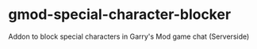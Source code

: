 # gmod-special-character-blocker
Addon to block special characters in Garry's Mod game chat (Serverside)
